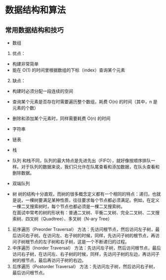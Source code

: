 # 数据结构和算法


## 常用数据结构和技巧
- 数组
1. 优点：
- 构建非常简单
- 能在 O(1) 的时间里根据数组的下标（index）查询某个元素
2. 缺点：
- 构建时必须分配一段连续的空间
- 查询某个元素是否存在时需要遍历整个数组，耗费 O(n) 的时间（其中，n 是元素的个数）
- 删除和添加某个元素时，同样需要耗费 O(n) 的时间

- 字符串

- 链表

- 栈

- 队列
和栈不同，队列的最大特点是先进先出（FIFO），就好像按顺序排队一样。对于队列的数据来说，我们只允许在队尾查看和添加数据，在队头查看和删除数据。  


- 双端队列

- 树
树的结构十分直观，而树的很多概念定义都有一个相同的特点：递归，也就是说，一棵树要满足某种性质，往往要求每个节点都必须满足。例如，在定义一棵二叉搜索树时，每个节点也都必须是一棵二叉搜索树。  
在面试中常考的树的形状有：普通二叉树、平衡二叉树、完全二叉树、二叉搜索树、四叉树（Quadtree）、多叉树（N-ary Tree）   
1. 前序遍历（Preorder Traversal）
方法：先访问根节点，然后访问左子树，最后访问右子树。在访问左、右子树的时候，同样，先访问子树的根节点，再访问子树根节点的左子树和右子树，这是一个不断递归的过程。
2. 中序遍历（Inorder Traversal）
方法：先访问左子树，然后访问根节点，最后访问右子树，在访问左、右子树的时候，同样，先访问子树的左边，再访问子树的根节点，最后再访问子树的右边。  
3. 后序遍历（Postorder Traversal）
方法：先访问左子树，然后访问右子树，最后访问根节点。